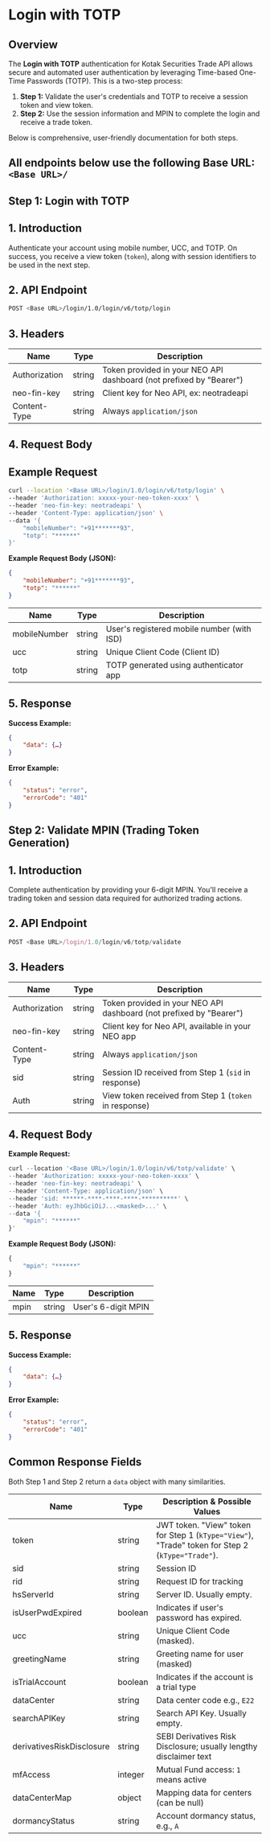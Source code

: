 # Login with TOTP

## **Overview**

The **Login with TOTP** authentication for Kotak Securities Trade API allows secure and automated user authentication by leveraging Time-based One-Time Passwords (TOTP). This is a two-step process:

1. **Step 1:** Validate the user's credentials and TOTP to receive a session token and view token.
2. **Step 2:** Use the session information and MPIN to complete the login and receive a trade token.

Below is comprehensive, user-friendly documentation for both steps.

## All endpoints below use the following **Base URL**:`<Base URL>/`

## Step 1: Login with TOTP

## 1. Introduction

Authenticate your account using mobile number, UCC, and TOTP. On success, you receive a view token (`token`), along with session identifiers to be used in the next step.

## 2. API Endpoint

```bash
POST <Base URL>/login/1.0/login/v6/totp/login
```

## 3. Headers

| Name | Type | Description |
| --- | --- | --- |
| Authorization | string | Token provided in your NEO API dashboard (not prefixed by "Bearer") |
| neo-fin-key | string | Client key for Neo API, ex: neotradeapi |
| Content-Type | string | Always `application/json` |

## 4. Request Body

## Example Request

```bash
curl --location '<Base URL>/login/1.0/login/v6/totp/login' \
--header 'Authorization: xxxxx-your-neo-token-xxxx' \
--header 'neo-fin-key: neotradeapi' \
--header 'Content-Type: application/json' \
--data '{
    "mobileNumber": "+91*******93",
    "totp": "******"
}'
```

**Example Request Body (JSON):**

```json
{
    "mobileNumber": "+91*******93",
    "totp": "******"
}
```

| Name | Type | Description |
| --- | --- | --- |
| mobileNumber | string | User's registered mobile number (with ISD) |
| ucc | string | Unique Client Code (Client ID) |
| totp | string | TOTP generated using authenticator app |

## 5. Response

**Success Example:**

```json
{
    "data": {…}
}
```

**Error Example:**

```json
{
    "status": "error",
    "errorCode": "401"
}
```

## Step 2: Validate MPIN (Trading Token Generation)

## 1. Introduction

Complete authentication by providing your 6-digit MPIN. You'll receive a trading token and session data required for authorized trading actions.

## 2. API Endpoint

```jsx
POST <Base URL>/login/1.0/login/v6/totp/validate
```

## 3. Headers

| Name | Type | Description |
| --- | --- | --- |
| Authorization | string | Token provided in your NEO API dashboard (not prefixed by "Bearer") |
| neo-fin-key | string | Client key for Neo API, available in your NEO app |
| Content-Type | string | Always `application/json` |
| sid | string | Session ID received from Step 1 (`sid` in response) |
| Auth | string | View token received from Step 1 (`token` in response) |

## 4. Request Body

**Example Request:**

```jsx
curl --location '<Base URL>/login/1.0/login/v6/totp/validate' \
--header 'Authorization: xxxxx-your-neo-token-xxxx' \
--header 'neo-fin-key: neotradeapi' \
--header 'Content-Type: application/json' \
--header 'sid: ******-****-****-****-**********' \
--header 'Auth: eyJhbGciOiJ...<masked>...' \
--data '{
    "mpin": "******"
}'
```

**Example Request Body (JSON):**

```jsx
{
    "mpin": "******"
}
```

| Name | Type | Description |
| --- | --- | --- |
| mpin | string | User's 6-digit MPIN |

## 5. Response

**Success Example:**

```json
{
    "data": {…}
}
```

**Error Example:**

```json
{
    "status": "error",
    "errorCode": "401"
}
```

## Common Response Fields

Both Step 1 and Step 2 return a `data` object with many similarities.

| Name | Type | Description & Possible Values |
| --- | --- | --- |
| token | string | JWT token. "View" token for Step 1 (`kType="View"`), "Trade" token for Step 2 (`kType="Trade"`). |
| sid | string | Session ID  |
| rid | string | Request ID for tracking  |
| hsServerId | string | Server ID. Usually empty. |
| isUserPwdExpired | boolean | Indicates if user's password has expired. |
| ucc | string | Unique Client Code (masked). |
| greetingName | string | Greeting name for user (masked) |
| isTrialAccount | boolean | Indicates if the account is a trial type |
| dataCenter | string | Data center code e.g., `E22` |
| searchAPIKey | string | Search API Key. Usually empty. |
| derivativesRiskDisclosure | string | SEBI Derivatives Risk Disclosure; usually lengthy disclaimer text |
| mfAccess | integer | Mutual Fund access: `1` means active |
| dataCenterMap | object | Mapping data for centers (can be null) |
| dormancyStatus | string | Account dormancy status, e.g., `A` |